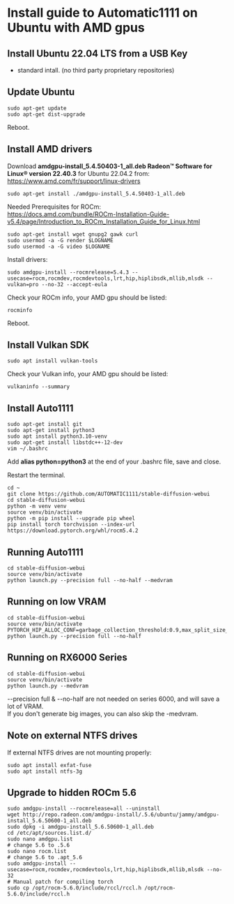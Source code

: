 # Install guide to Automatic1111 on Ubuntu with AMD gpus

## Install Ubuntu 22.04 LTS from a USB Key
* standard intall. (no third party proprietary repositories)

## Update Ubuntu

```
sudo apt-get update
sudo apt-get dist-upgrade
```
Reboot.

## Install AMD drivers

Download **amdgpu-install_5.4.50403-1_all.deb Radeon™ Software for Linux® version 22.40.3** for Ubuntu 22.04.2 from:  
https://www.amd.com/fr/support/linux-drivers
```
sudo apt-get install ./amdgpu-install_5.4.50403-1_all.deb
```

Needed Prerequisites for ROCm:  
https://docs.amd.com/bundle/ROCm-Installation-Guide-v5.4/page/Introduction_to_ROCm_Installation_Guide_for_Linux.html
```
sudo apt-get install wget gnupg2 gawk curl
sudo usermod -a -G render $LOGNAME
sudo usermod -a -G video $LOGNAME
```

Install drivers:
```
sudo amdgpu-install --rocmrelease=5.4.3 --usecase=rocm,rocmdev,rocmdevtools,lrt,hip,hiplibsdk,mllib,mlsdk --vulkan=pro --no-32 --accept-eula
```

Check your ROCm info, your AMD gpu should be listed:
```
rocminfo
```

Reboot.

## Install Vulkan SDK
```
sudo apt install vulkan-tools
```
Check your Vulkan info, your AMD gpu should be listed:
```
vulkaninfo --summary
```

## Install Auto1111

```
sudo apt-get install git
sudo apt-get install python3
sudo apt install python3.10-venv
sudo apt-get install libstdc++-12-dev
vim ~/.bashrc
```
Add **alias python=python3** at the end of your .bashrc file, save and close.

Restart the terminal.
```
cd ~
git clone https://github.com/AUTOMATIC1111/stable-diffusion-webui
cd stable-diffusion-webui
python -m venv venv
source venv/bin/activate
python -m pip install --upgrade pip wheel
pip install torch torchvision --index-url https://download.pytorch.org/whl/rocm5.4.2
```

## Running Auto1111

```
cd stable-diffusion-webui
source venv/bin/activate
python launch.py --precision full --no-half --medvram
```

## Running on low VRAM

```
cd stable-diffusion-webui
source venv/bin/activate
PYTORCH_HIP_ALLOC_CONF=garbage_collection_threshold:0.9,max_split_size_mb:512 python launch.py --precision full --no-half
```

## Running on RX6000 Series

```
cd stable-diffusion-webui
source venv/bin/activate
python launch.py --medvram

```
--precision full & --no-half are not needed on series 6000, and will save a lot of VRAM.  
If you don't generate big images, you can also skip the -medvram.


## Note on external NTFS drives

If external NTFS drives are not mounting properly:

```
sudo apt install exfat-fuse
sudo apt install ntfs-3g
```

## Upgrade to hidden ROCm 5.6
```
sudo amdgpu-install --rocmrelease=all --uninstall
wget http://repo.radeon.com/amdgpu-install/.5.6/ubuntu/jammy/amdgpu-install_5.6.50600-1_all.deb
sudo dpkg -i amdgpu-install_5.6.50600-1_all.deb
cd /etc/apt/sources.list.d/
sudo nano amdgpu.list
# change 5.6 to .5.6
sudo nano rocm.list
# change 5.6 to .apt_5.6
sudo amdgpu-install --usecase=rocm,rocmdev,rocmdevtools,lrt,hip,hiplibsdk,mllib,mlsdk --no-32
# Manual patch for compiling torch
sudo cp /opt/rocm-5.6.0/include/rccl/rccl.h /opt/rocm-5.6.0/include/rccl.h
```
